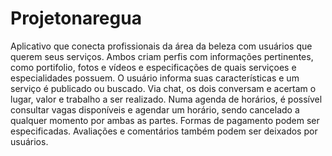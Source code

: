 # Projetonaregua
Aplicativo que conecta profissionais da área da beleza com usuários que querem seus serviços. Ambos criam perfis com informações pertinentes, como portifolio, fotos e vídeos e especificações de quais serviçoes e especialidades possuem. O usuário informa suas características e um serviço é publicado ou buscado. Via chat, os dois conversam e acertam o lugar, valor e trabalho a ser realizado. Numa agenda de horários, é possível consultar vagas disponíveis e agendar um horário, sendo cancelado a qualquer momento por ambas as partes. Formas de pagamento podem ser especificadas. Avaliações e comentários também podem ser deixados por usuários.
